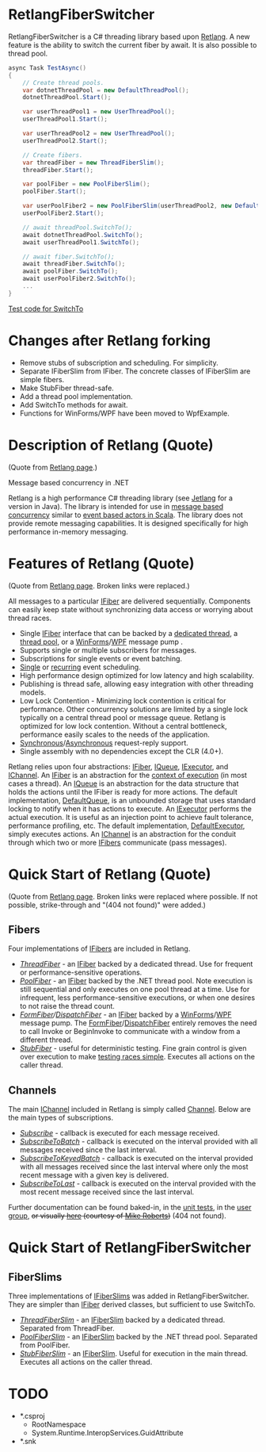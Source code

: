 # RetlangFiberSwitcher

RetlangFiberSwitcher is a C# threading library based upon [Retlang](https://code.google.com/archive/p/retlang/). A new feature is the ability to switch the current fiber by await. It is also possible to thread pool.

```csharp
async Task TestAsync()
{
    // Create thread pools.
    var dotnetThreadPool = new DefaultThreadPool();
    dotnetThreadPool.Start();

    var userThreadPool1 = new UserThreadPool();
    userThreadPool1.Start();

    var userThreadPool2 = new UserThreadPool();
    userThreadPool2.Start();

    // Create fibers.
    var threadFiber = new ThreadFiberSlim();
    threadFiber.Start();

    var poolFiber = new PoolFiberSlim();
    poolFiber.Start();

    var userPoolFiber2 = new PoolFiberSlim(userThreadPool2, new DefaultExecutor());
    userPoolFiber2.Start();

    // await threadPool.SwitchTo();
    await dotnetThreadPool.SwitchTo();
    await userThreadPool1.SwitchTo();

    // await fiber.SwitchTo();
    await threadFiber.SwitchTo();
    await poolFiber.SwitchTo();
    await userPoolFiber2.SwitchTo();
    ...
}
```

[Test code for SwitchTo](https://github.com/github-tosh/RetlangFiberSwitcher/blob/master/src/RetlangTests/SwitchToTests.cs)

# Changes after Retlang forking #

* Remove stubs of subscription and scheduling. For simplicity.
* Separate IFiberSlim from IFiber. The concrete classes of IFiberSlim are simple fibers.
* Make StubFiber thread-safe.
* Add a thread pool implementation.
* Add SwitchTo methods for await.
* Functions for WinForms/WPF have been moved to WpfExample.

# Description of Retlang (Quote) #
(Quote from [Retlang page](https://code.google.com/archive/p/retlang/).)

Message based concurrency in .NET

Retlang is a high performance C# threading library (see [Jetlang](http://code.google.com/p/jetlang/) for a version in Java).  The library is intended for use in [message based concurrency](http://en.wikipedia.org/wiki/Message_passing) similar to [event based actors in Scala](http://lamp.epfl.ch/~phaller/doc/haller07actorsunify.pdf).  The library does not provide remote messaging capabilities. It is designed specifically for high performance in-memory messaging.

# Features of Retlang (Quote) #
(Quote from [Retlang page](https://code.google.com/archive/p/retlang/). Broken links were replaced.)

All messages to a particular [IFiber](https://github.com/github-tosh/RetlangFiberSwitcher/blob/master/src/Retlang/Fibers/IFiber.cs) are delivered sequentially. Components can easily keep state without synchronizing data access or worrying about thread races.
  * Single [IFiber](https://github.com/github-tosh/RetlangFiberSwitcher/blob/master/src/Retlang/Fibers/IFiber.cs) interface that can be backed by a [dedicated thread](https://github.com/github-tosh/RetlangFiberSwitcher/blob/master/src/Retlang/Fibers/ThreadFiber.cs), a [thread pool](https://github.com/github-tosh/RetlangFiberSwitcher/blob/master/src/Retlang/Fibers/PoolFiber.cs), or a [WinForms](https://github.com/github-tosh/RetlangFiberSwitcher/blob/master/src/Retlang/Fibers/FormFiber.cs)/[WPF](https://github.com/github-tosh/RetlangFiberSwitcher/blob/master/src/Retlang/Fibers/DispatcherFiber.cs) message pump .
  * Supports single or multiple subscribers for messages.
  * Subscriptions for single events or event batching.
  * [Single](https://github.com/github-tosh/RetlangFiberSwitcher/blob/master/src/Retlang/Core/IScheduler.cs#L16) or [recurring](https://github.com/github-tosh/RetlangFiberSwitcher/blob/master/src/Retlang/Core/IScheduler.cs#L25) event scheduling.
  * High performance design optimized for low latency and high scalability.
  * Publishing is thread safe, allowing easy integration with other threading models.
  * Low Lock Contention - Minimizing lock contention is critical for performance. Other concurrency solutions are limited by a single lock typically on a central thread pool or message queue. Retlang is optimized for low lock contention. Without a central bottleneck, performance easily scales to the needs of the application.
  * [Synchronous](https://github.com/github-tosh/RetlangFiberSwitcher/blob/master/src/Retlang/Channels/RequestReplyChannel.cs)/[Asynchronous](https://github.com/github-tosh/RetlangFiberSwitcher/blob/master/src/RetlangTests/Channels/ChannelTests.cs#L171) request-reply support.
  * Single assembly with no dependencies except the CLR (4.0+).

Retlang relies upon four abstractions: [IFiber](https://github.com/github-tosh/RetlangFiberSwitcher/blob/master/src/Retlang/Fibers/IFiber.cs),
[IQueue](https://github.com/github-tosh/RetlangFiberSwitcher/blob/master/src/Retlang/Core/IQueue.cs),  [IExecutor](https://github.com/github-tosh/RetlangFiberSwitcher/blob/master/src/Retlang/Core/IExecutor.cs), and [IChannel](https://github.com/github-tosh/RetlangFiberSwitcher/blob/master/src/Retlang/Channels/IChannel.cs).  An [IFiber](https://github.com/github-tosh/RetlangFiberSwitcher/blob/master/src/Retlang/Fibers/IFiber.cs) is an abstraction for the [context of execution](http://en.wikipedia.org/wiki/Context_switch) (in most cases a thread).  An [IQueue](https://github.com/github-tosh/RetlangFiberSwitcher/blob/master/src/Retlang/Core/IQueue.cs) is an abstraction for the data structure that holds the actions until the IFiber is ready for more actions.  The default implementation, [DefaultQueue](https://github.com/github-tosh/RetlangFiberSwitcher/blob/master/src/Retlang/Core/DefaultQueue.cs), is an unbounded storage that uses standard locking to notify when it has actions to execute.  An [IExecutor](https://github.com/github-tosh/RetlangFiberSwitcher/blob/master/src/Retlang/Core/IExecutor.cs) performs the actual execution.  It is useful as an injection point to achieve fault tolerance, performance profiling, etc.  The default implementation, [DefaultExecutor](https://github.com/github-tosh/RetlangFiberSwitcher/blob/master/src/Retlang/Core/DefaultExecutor.cs), simply executes actions.  An [IChannel](https://github.com/github-tosh/RetlangFiberSwitcher/blob/master/src/Retlang/Channels/IChannel.cs) is an abstraction for the conduit through which two or more [IFibers](https://github.com/github-tosh/RetlangFiberSwitcher/blob/master/src/Retlang/Fibers/IFiber.cs) communicate (pass messages).

# Quick Start of Retlang (Quote) #
(Quote from [Retlang page](https://code.google.com/archive/p/retlang/). Broken links were replaced where possible. If not possible, strike-through and "(404 not found)" were added.)

## Fibers ##
Four implementations of [IFibers](https://github.com/github-tosh/RetlangFiberSwitcher/blob/master/src/Retlang/Fibers/IFiber.cs) are included in Retlang.
  * _[ThreadFiber](https://github.com/github-tosh/RetlangFiberSwitcher/blob/master/src/Retlang/Fibers/ThreadFiber.cs)_ - an [IFiber](https://github.com/github-tosh/RetlangFiberSwitcher/blob/master/src/Retlang/Fibers/IFiber.cs) backed by a dedicated thread.  Use for frequent or performance-sensitive operations.
  * _[PoolFiber](https://github.com/github-tosh/RetlangFiberSwitcher/blob/master/src/Retlang/Fibers/PoolFiber.cs)_ - an [IFiber](https://github.com/github-tosh/RetlangFiberSwitcher/blob/master/src/Retlang/Fibers/IFiber.cs) backed by the .NET thread pool.  Note execution is still sequential and only executes on one pool thread at a time.  Use for infrequent, less performance-sensitive executions, or when one desires to not raise the thread count.
  * _[FormFiber](https://github.com/github-tosh/RetlangFiberSwitcher/blob/master/src/Retlang/Fibers/FormFiber.cs)/[DispatchFiber](https://github.com/github-tosh/RetlangFiberSwitcher/blob/master/src/Retlang/Fibers/DispatcherFiber.cs)_ - an [IFiber](https://github.com/github-tosh/RetlangFiberSwitcher/blob/master/src/Retlang/Fibers/IFiber.cs) backed by a [WinForms](https://github.com/github-tosh/RetlangFiberSwitcher/blob/master/src/Retlang/Fibers/FormFiber.cs)/[WPF](https://github.com/github-tosh/RetlangFiberSwitcher/blob/master/src/Retlang/Fibers/DispatcherFiber.cs) message pump.  The [FormFiber](https://github.com/github-tosh/RetlangFiberSwitcher/blob/master/src/Retlang/Fibers/FormFiber.cs)/[DispatchFiber](https://github.com/github-tosh/RetlangFiberSwitcher/blob/master/src/Retlang/Fibers/DispatcherFiber.cs) entirely removes the need to call Invoke or BeginInvoke to communicate with a window from a different thread.
  * _[StubFiber](https://github.com/github-tosh/RetlangFiberSwitcher/blob/master/src/Retlang/Fibers/StubFiber.cs)_ - useful for deterministic testing.  Fine grain control is given over execution to make [testing races simple](http://grahamnash.blogspot.com/2010/01/stubfiber-how-to-deterministically-test_16.html).  Executes all actions on the caller thread.

## Channels ##
The main [IChannel](https://github.com/github-tosh/RetlangFiberSwitcher/blob/master/src/Retlang/Channels/IChannel.cs) included in Retlang is simply called [Channel](https://github.com/github-tosh/RetlangFiberSwitcher/blob/master/src/Retlang/Channels/Channel.cs).  Below are the main types of subscriptions.
  * _[Subscribe](https://github.com/github-tosh/RetlangFiberSwitcher/blob/master/src/Retlang/Channels/ISubscriber.cs#L19)_ - callback is executed for each message received.
  * _[SubscribeToBatch](https://github.com/github-tosh/RetlangFiberSwitcher/blob/master/src/Retlang/Channels/ISubscriber.cs#L29)_ - callback is executed on the interval provided with all messages received since the last interval.
  * _[SubscribeToKeyedBatch](https://github.com/github-tosh/RetlangFiberSwitcher/blob/master/src/Retlang/Channels/ISubscriber.cs#L40)_ - callback is executed on the interval provided with all messages received since the last interval where only the most recent message with a given key is delivered.
  * _[SubscribeToLast](https://github.com/github-tosh/RetlangFiberSwitcher/blob/master/src/Retlang/Channels/ISubscriber.cs#L50)_ - callback is executed on the interval provided with the most recent message received since the last interval.

Further documentation can be found baked-in, in the [unit tests](https://github.com/github-tosh/RetlangFiberSwitcher/tree/master/src/RetlangTests), in the [user group](http://groups.google.com/group/retlang-dev), ~~or visually [here](http://dl.dropbox.com/u/2053101/Retlang%20and%20Jetlang.mov) (courtesy of [Mike Roberts](http://mikebroberts.com/))~~ (404 not found).

# Quick Start of RetlangFiberSwitcher #

## FiberSlims ##
Three implementations of [IFiberSlims](https://github.com/github-tosh/RetlangFiberSwitcher/blob/master/src/Retlang/Fibers/IFiberSlim.cs) was added in RetlangFiberSwitcher. They are simpler than [IFiber](https://github.com/github-tosh/RetlangFiberSwitcher/blob/master/src/Retlang/Fibers/IFiber.cs) derived classes, but sufficient to use SwitchTo.

  * _[ThreadFiberSlim](https://github.com/github-tosh/RetlangFiberSwitcher/blob/master/src/Retlang/Fibers/ThreadFiberSlim.cs)_ - an [IFiberSlim](https://github.com/github-tosh/RetlangFiberSwitcher/blob/master/src/Retlang/Fibers/IFiberSlim.cs) backed by a dedicated thread.  Separated from ThreadFiber.
  * _[PoolFiberSlim](https://github.com/github-tosh/RetlangFiberSwitcher/blob/master/src/Retlang/Fibers/PoolFiberSlim.cs)_ - an [IFiberSlim](https://github.com/github-tosh/RetlangFiberSwitcher/blob/master/src/Retlang/Fibers/IFiberSlim.cs) backed by the .NET thread pool.  Separated from PoolFiber.
  * _[StubFiberSlim](https://github.com/github-tosh/RetlangFiberSwitcher/blob/master/src/Retlang/Fibers/StubFiberSlim.cs)_ - an [IFiberSlim](https://github.com/github-tosh/RetlangFiberSwitcher/blob/master/src/Retlang/Fibers/IFiberSlim.cs). Useful for execution in the main thread.  Executes all actions on the caller thread.

# TODO #

  * *.csproj
    * RootNamespace
    * System.Runtime.InteropServices.GuidAttribute
  * *.snk
